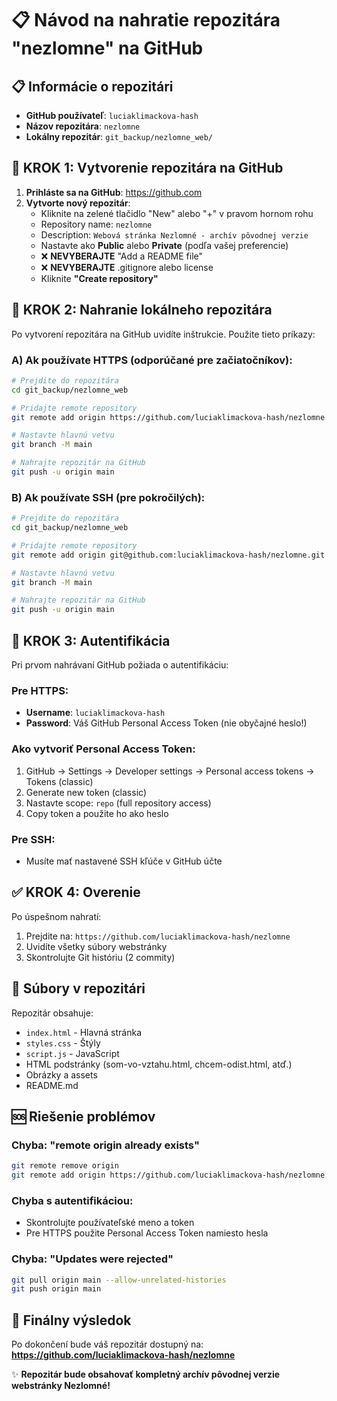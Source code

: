 # 📋 Návod na nahratie repozitára "nezlomne" na GitHub

## 📋 Informácie o repozitári
- **GitHub používateľ**: `luciaklimackova-hash`
- **Názov repozitára**: `nezlomne`
- **Lokálny repozitár**: `git_backup/nezlomne_web/`

## 🔧 KROK 1: Vytvorenie repozitára na GitHub

1. **Prihláste sa na GitHub**: https://github.com
2. **Vytvorte nový repozitár**:
   - Kliknite na zelené tlačidlo "New" alebo "+" v pravom hornom rohu
   - Repository name: `nezlomne`
   - Description: `Webová stránka Nezlomné - archív pôvodnej verzie`
   - Nastavte ako **Public** alebo **Private** (podľa vašej preferencie)
   - ❌ **NEVYBERAJTE** "Add a README file"
   - ❌ **NEVYBERAJTE** .gitignore alebo license
   - Kliknite **"Create repository"**

## 🚀 KROK 2: Nahranie lokálneho repozitára

Po vytvorení repozitára na GitHub uvidíte inštrukcie. Použite tieto príkazy:

### A) Ak používate HTTPS (odporúčané pre začiatočníkov):

```bash
# Prejdite do repozitára
cd git_backup/nezlomne_web

# Pridajte remote repository
git remote add origin https://github.com/luciaklimackova-hash/nezlomne.git

# Nastavte hlavnú vetvu
git branch -M main

# Nahrajte repozitár na GitHub
git push -u origin main
```

### B) Ak používate SSH (pre pokročilých):

```bash
# Prejdite do repozitára
cd git_backup/nezlomne_web

# Pridajte remote repository
git remote add origin git@github.com:luciaklimackova-hash/nezlomne.git

# Nastavte hlavnú vetvu
git branch -M main

# Nahrajte repozitár na GitHub
git push -u origin main
```

## 🔑 KROK 3: Autentifikácia

Pri prvom nahrávaní GitHub požiada o autentifikáciu:

### Pre HTTPS:
- **Username**: `luciaklimackova-hash`
- **Password**: Váš GitHub Personal Access Token (nie obyčajné heslo!)

### Ako vytvoriť Personal Access Token:
1. GitHub → Settings → Developer settings → Personal access tokens → Tokens (classic)
2. Generate new token (classic)
3. Nastavte scope: `repo` (full repository access)
4. Copy token a použite ho ako heslo

### Pre SSH:
- Musíte mať nastavené SSH kľúče v GitHub účte

## ✅ KROK 4: Overenie

Po úspešnom nahratí:
1. Prejdite na: `https://github.com/luciaklimackova-hash/nezlomne`
2. Uvidíte všetky súbory webstránky
3. Skontrolujte Git históriu (2 commity)

## 📁 Súbory v repozitári

Repozitár obsahuje:
- `index.html` - Hlavná stránka
- `styles.css` - Štýly
- `script.js` - JavaScript
- HTML podstránky (som-vo-vztahu.html, chcem-odist.html, atď.)
- Obrázky a assets
- README.md

## 🆘 Riešenie problémov

### Chyba: "remote origin already exists"
```bash
git remote remove origin
git remote add origin https://github.com/luciaklimackova-hash/nezlomne.git
```

### Chyba s autentifikáciou:
- Skontrolujte používateľské meno a token
- Pre HTTPS použite Personal Access Token namiesto hesla

### Chyba: "Updates were rejected"
```bash
git pull origin main --allow-unrelated-histories
git push origin main
```

## 🎯 Finálny výsledok

Po dokončení bude váš repozitár dostupný na:
**https://github.com/luciaklimackova-hash/nezlomne**

✨ **Repozitár bude obsahovať kompletný archív pôvodnej verzie webstránky Nezlomné!**